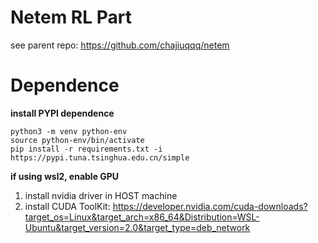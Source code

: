 # Netem RL Part

see parent repo: https://github.com/chajiuqqq/netem

# Dependence

**install PYPI dependence**
```
python3 -m venv python-env
source python-env/bin/activate
pip install -r requirements.txt -i https://pypi.tuna.tsinghua.edu.cn/simple
```

**if using wsl2, enable GPU**

1. install nvidia driver in HOST machine
2. install CUDA ToolKit: https://developer.nvidia.com/cuda-downloads?target_os=Linux&target_arch=x86_64&Distribution=WSL-Ubuntu&target_version=2.0&target_type=deb_network